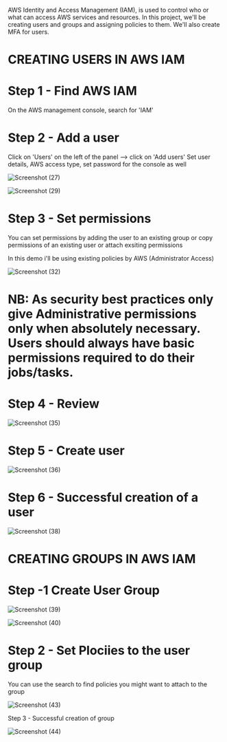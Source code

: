AWS Identity and Access Management (IAM), is used to control who or what can access AWS services and resources.
In this project, we'll be creating users and groups and assigning policies to them. We'll also create MFA for users.


# CREATING USERS IN AWS IAM

# Step 1 - Find AWS IAM
On the AWS management console, search for 'IAM'

# Step 2 - Add a user
Click on 'Users' on the left of the panel --> click on 'Add users'
Set user details, AWS access type, set password for the console as well

![Screenshot (27)](https://user-images.githubusercontent.com/63674820/189516631-e17de86f-bdbb-4156-920c-a5b2c5e37372.png)

![Screenshot (29)](https://user-images.githubusercontent.com/63674820/189516639-bb2dab71-23a3-4d73-8463-e106e98c68bc.png)

# Step 3 - Set permissions
You can set permissions by adding the user to an existing group or copy permissions of an existing user or attach exsiting permissions

In this demo i'll be using existing policies by AWS (Administrator Access)

![Screenshot (32)](https://user-images.githubusercontent.com/63674820/189516647-0fb35083-1f08-446b-831d-2bbe1ddc06a1.png)


# NB: As security best practices only give Administrative permissions only when absolutely necessary. Users should always have basic permissions required to do their jobs/tasks.


# Step 4 - Review

![Screenshot (35)](https://user-images.githubusercontent.com/63674820/189516668-1c7c04bb-b719-4828-98dc-ded2626ce478.png)

# Step 5 - Create user

![Screenshot (36)](https://user-images.githubusercontent.com/63674820/189516788-464a5513-5d57-43af-8425-8ac449e1c0ac.png)

# Step 6 - Successful creation of a user

![Screenshot (38)](https://user-images.githubusercontent.com/63674820/189516681-57cef4f7-7a31-4915-8294-79634fced4fe.png)

# CREATING GROUPS IN AWS IAM

# Step -1 Create User Group

![Screenshot (39)](https://user-images.githubusercontent.com/63674820/189516836-6f553b5e-a81c-4f24-b71d-b360212761e9.png)


![Screenshot (40)](https://user-images.githubusercontent.com/63674820/189516724-67aede68-c48c-43a0-a55c-44a791c69905.png)

# Step 2 - Set Plociies to the user group
You can use the search to find policies you might want to attach to the group

![Screenshot (43)](https://user-images.githubusercontent.com/63674820/189516727-10cb9c86-88a2-489a-bcdc-3b1e8e633dd6.png)

Step 3 - Successful creation of group

![Screenshot (44)](https://user-images.githubusercontent.com/63674820/189516738-5a34bbd8-9a72-4a08-b37a-9c4b1138ab8e.png)
